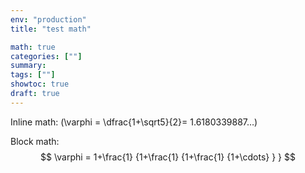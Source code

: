 ```yaml
---
env: "production"
title: "test math"

math: true
categories: [""]
summary:
tags: [""]
showtoc: true
draft: true
---
```


Inline math: \(\varphi = \dfrac{1+\sqrt5}{2}= 1.6180339887…\)



Block math:
$$ \varphi = 1+\frac{1} {1+\frac{1} {1+\frac{1} {1+\cdots} } } $$
